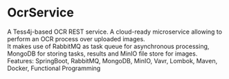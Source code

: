 # OcrService
A Tess4j-based OCR REST service.
A cloud-ready microservice allowing to perform an OCR process over uploaded images.  
It makes use of RabbitMQ as task queue for asynchronous processing, MongoDB for storing tasks, results and MinIO file store for images.  
Features: SpringBoot, RabbitMQ, MongoDB, MinIO, Vavr, Lombok, Maven, Docker, Functional Programming
